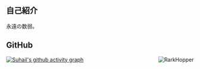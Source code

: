 ## 自己紹介
永遠の数弱。<br>

## GitHub
<a href="#suhailkakar-title">
  <img src="https://github-readme-stats.vercel.app/api?username=rark7040&show_icons=true&theme=react&count_private=true&include_all_commits=true" alt="RarkHopper" align="right" />
</a>

[![Suhail's github activity graph](https://activity-graph.herokuapp.com/graph?username=suhailkakar&theme=react-dark)](https://github.com/rark7040)
